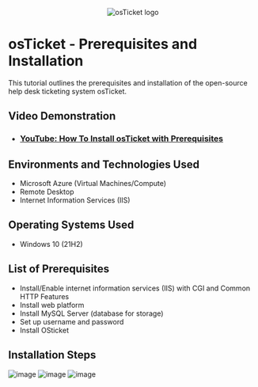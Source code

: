 <p align="center">
<img src="https://i.imgur.com/Clzj7Xs.png" alt="osTicket logo"/>
</p>

<h1>osTicket - Prerequisites and Installation</h1>
This tutorial outlines the prerequisites and installation of the open-source help desk ticketing system osTicket.<br />


<h2>Video Demonstration</h2>

- ### [YouTube: How To Install osTicket with Prerequisites](https://www.youtube.com)

<h2>Environments and Technologies Used</h2>

- Microsoft Azure (Virtual Machines/Compute)
- Remote Desktop
- Internet Information Services (IIS)

<h2>Operating Systems Used </h2>

- Windows 10</b> (21H2)

<h2>List of Prerequisites</h2>

- Install/Enable internet information services (IIS) with CGI and Common HTTP Features
- Install web platform 
- Install MySQL Server (database for storage)
- Set up username and password
- Install OSticket



<h2>Installation Steps</h2>


![image](https://github.com/Toni796/osticket-prereqs/assets/141660922/b0223dca-b609-4ca0-af44-51a43658b886)
![image](https://github.com/Toni796/osticket-prereqs/assets/141660922/657c5cec-9848-4408-91c1-a008ad240812)
![image](https://github.com/Toni796/osticket-prereqs/assets/141660922/a755d1d6-0eff-457b-b4b7-08f647d0b7b7)







